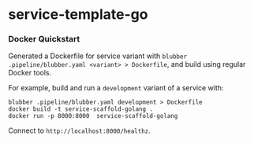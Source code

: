 # service-template-go

### Docker Quickstart

Generated a Dockerfile for service variant with `blubber .pipeline/blubber.yaml <variant> > Dockerfile`,
and build using regular Docker tools.


For example, build and run a `development` variant of a service with:
```
blubber .pipeline/blubber.yaml development > Dockerfile
docker build -t service-scaffold-golang .
docker run -p 8000:8000  service-scaffold-golang
```

Connect to `http://localhost:8000/healthz`.
